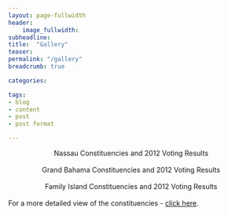 ```yaml
---
layout: page-fullwidth
header:
    image_fullwidth:
subheadline:
title:  "Gallery"
teaser: 
permalink: "/gallery"
breadcrumb: true

categories:

tags:
- blog
- content
- post
- post format

---
```


<center>
Nassau Constituencies and 2012 Voting Results
<a href="http://en.wikipedia.org/wiki/Bahamian_general_election,_2012"><img src="{{ site.urlimg }}nassau-constituency-map.jpg" alt=""></a>
</center>

<br/>

<center>
Grand Bahama Constituencies and 2012 Voting Results
<a href="http://en.wikipedia.org/wiki/Bahamian_general_election,_2012"><img src="{{ site.urlimg }}grandbahama-constituency-map.jpg" alt=""></a>
</center>

<br/>

<center>
Family Island Constituencies and 2012 Voting Results
<a href="http://en.wikipedia.org/wiki/Bahamian_general_election,_2012"><img src="{{ site.urlimg }}familyisland-constituency-map.jpg" alt=""></a>
</center>

<br/>
For a more detailed view of the constituencies - <a href="http://www.tribune242.com/photos/galleries/2012/apr/24/new-providence-constituencies/">click here</a>.